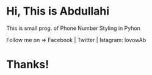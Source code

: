 # Hi, This is Abdullahi
  This is small prog. of Phone Number Styling
  in Pyhon
  
  Follow me on
     => Facebook | Twitter | Istagram: lovowAb
     
 # Thanks!
